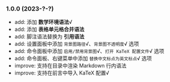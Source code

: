 ### 1.0.0 (2023-?-?)

- add: 添加 **数学环境语法**√
- add: 添加 **表格单元格合并语法**
- add: 脚注语法替换为 **引用语法**
- add: 设置面板中添加 `背景图路径`√、`背景图不透明度`√ 选项
- add: 命令面板中添加 `启用/禁用背景图`√、`打开 KaTeX 配置文件`√ 选项
- add: 命令面板、右键菜单中添加 `替换中文标点为英文标点`√ 选项
- improve: 支持在目录中渲染 Markdown 行内语法
- improve: 支持在前言中导入 KaTeX 配置√